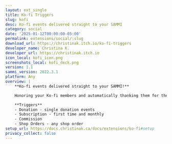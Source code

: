 ```yaml
---
layout: ext_single
title: Ko-fi Triggers
slug: kofi
desc: Ko-fi events delivered straight to your SAMMI
category: social
date: '2025-01-12T00:00:00-05:00'
permalink: extensions/social/:slug
download_url: https://christinak.itch.io/ko-fi-triggers
developer_name: Christina K.
developer_url: https://christinak.itch.io
icon_local: kofi_icon.png
screenshots_local: kofi_deck.png
version: 1.1
sammi_version: 2022.3.1
platform: Any
overview: |
    **Ko-fi events delivered straight to your SAMMI!**  

    Honoring your Ko-fi members and automatically thanking them for their subscriptions and purchases on your stream is now finally possible with this extension! 

    **Triggers**  
    - Donation - single donation events
    - Subscription - first time and monthly 
    - Commission
    - Shop Orders - any shop order
setup_url: https://docs.christinak.ca/docs/extensions/ko-fi#setup
privacy_collect: false
---
```

